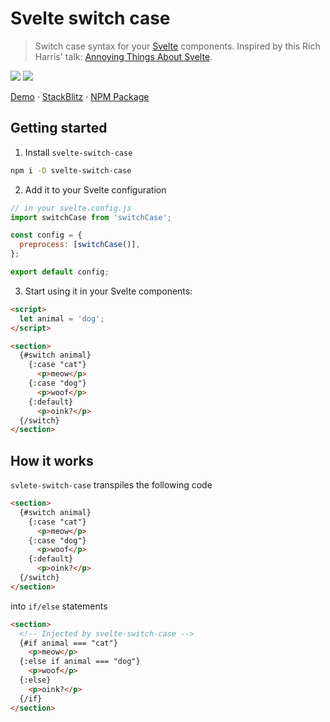 <!--<p align="center">
  <img src="https://i.ibb.co/x8dQHbq/banner.png" alt=""  />
</p>-->

# Svelte switch case

> Switch case syntax for your [Svelte](https://svelte.dev/) components. Inspired by this Rich Harris' talk: [Annoying Things About Svelte](https://youtu.be/dB_YjuAMH3o).

<p align="">
  <img src="https://badgen.net/github/license/l-portet/svelte-switch-case?color=orange" />
  <img src="https://badgen.net/npm/v/svelte-switch-case" />
</p>
<p align="">
  <a href="https://svelte-switch-case.netlify.app/">Demo</a> · <a href="https://stackblitz.com/edit/svelte-switch-case?file=src/routes/index.svelte">StackBlitz</a> · <a href="https://npmjs.com/package/svelte-switch-case">NPM Package</a>
</p>
<!--[StackBlitz](https://stackblitz.com/edit/svelte-switch-case?file=src/routes/index.svelte)

<p>
  <a href="https://github.com/l-portet/svelte-switch-case/blob/master/LICENSE.md">
    <img src="https://badgen.net/github/license/l-portet/svelte-switch-case?color=orange"/>
  </a>
  <a href="https://npmjs.com/package/svelte-switch-case">
    <img src="https://badgen.net/npm/v/svelte-switch-case"/>
  </a>
</p>-->

## Getting started

1. Install `svelte-switch-case`

```bash
npm i -D svelte-switch-case
```

2. Add it to your Svelte configuration

```javascript
// in your svelte.config.js
import switchCase from 'switchCase';

const config = {
  preprocess: [switchCase()],
};

export default config;
```

3. Start using it in your Svelte components:

```html
<script>
  let animal = 'dog';
</script>

<section>
  {#switch animal}
    {:case "cat"}
      <p>meow</p>
    {:case "dog"}
      <p>woof</p>
    {:default}
      <p>oink?</p>
  {/switch}
</section>
```

## How it works

`svlete-switch-case` transpiles the following code

```html
<section>
  {#switch animal}
    {:case "cat"}
      <p>meow</p>
    {:case "dog"}
      <p>woof</p>
    {:default}
      <p>oink?</p>
  {/switch}
</section>
```

into `if/else` statements

```html
<section>
  <!-- Injected by svelte-switch-case -->
  {#if animal === "cat"}
    <p>meow</p>
  {:else if animal === "dog"}
    <p>woof</p>
  {:else}
    <p>oink?</p>
  {/if}
</section>
```
